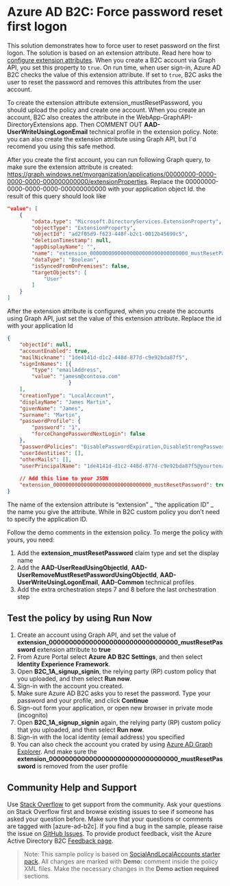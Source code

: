 # Azure AD B2C: Force password reset first logon

This solution demonstrates how to force user to reset password on the first logon. The solution is based on an extension attribute. Read here how to [configure extension attributes](https://docs.microsoft.com/en-us/azure/active-directory-b2c/active-directory-b2c-create-custom-attributes-profile-edit-custom). When you create a B2C account via Graph API, you set this property to `true`. On run time, when user sign-in, Azure AD B2C checks the value of this extension attribute. If set to `true`, B2C asks the user to reset the password and removes this attributes from the user account. 

To create the extension attribute extension_mustResetPassword, you should upload the policy and create one account. When you create an account, B2C also creates the attribute in the WebApp-GraphAPI-DirectoryExtensions app. Then COMMENT OUT **AAD-UserWriteUsingLogonEmail** technical profile in the extension policy. Note: you can also create the extension attribute using Graph API, but I'd recomend you using this safe method.

After you create the first account, you can run following Graph query, to make sure the extension attribute is created:
https://graph.windows.net/myorganization/applications/00000000-0000-0000-0000-000000000000/extensionProperties.
Replace the 00000000-0000-0000-0000-000000000000 with your application object Id. the result of this query should look like
```JSON
"value": [
    {
        "odata.type": "Microsoft.DirectoryServices.ExtensionProperty",
        "objectType": "ExtensionProperty",
        "objectId": "ad2f05d9-f623-440f-b2c1-0012b45699c5",
        "deletionTimestamp": null,
        "appDisplayName": "",
        "name": "extension_00000000000000000000000000000000_mustResetPassword",
        "dataType": "Boolean",
        "isSyncedFromOnPremises": false,
        "targetObjects": [
            "User"
        ]
    }
]
```
After the extension attribute is configured, when you create the accounts using Graph API, just set the value of this extension attribute. 
Replace the id with your application Id
```JSON
{
    "objectId": null,
    "accountEnabled": true,
    "mailNickname": "1de4141d-d1c2-448d-877d-c9e92bda87f5",
    "signInNames": [{
        "type": "emailAddress",
        "value": "jamesm@contoso.com"
                    }
    ],
    "creationType": "LocalAccount",
    "displayName": "James Martin",
    "givenName": "James",
    "surname": "Martin",
    "passwordProfile": {
        "password": "1",
        "forceChangePasswordNextLogin": false
    },
    "passwordPolicies": "DisablePasswordExpiration,DisableStrongPassword",
    "userIdentities": [],
    "otherMails": [],
    "userPrincipalName": "1de4141d-d1c2-448d-877d-c9e92bda87f5@yourtenant.onmicrosoft.com",
    
    // Add this line to your JSON
    "extension_00000000000000000000000000000000_mustResetPassword": true
}
```
The name of the extension attribute is “extension” _ “the application ID” _ the name you give the attribute. While in B2C custom policy you don’t need to specify the application ID.

Follow the demo comments in the extension policy. To merge the policy with yours, you need:
1.	Add the **extension_mustResetPassword** claim type and set the display name
2.	Add the **AAD-UserReadUsingObjectId**, **AAD-UserRemoveMustResetPasswordUsingObjectId**, **AAD-UserWriteUsingLogonEmail**, **AAD-Common** technical profiles
3.	Add the extra orchestration steps 7 and 8 before the last orchestration step

## Test the policy by using Run Now
1. Create an account using Graph API, and set the value of **extension_00000000000000000000000000000000_mustResetPassword** extension attribute to **true**
1. From Azure Portal select **Azure AD B2C Settings**, and then select **Identity Experience Framework**.
1. Open **B2C_1A_signup_signin**, the relying party (RP) custom policy that you uploaded, and then select **Run now**.
1. Sign-in with the account you created. 
1. Make sure Azure AD B2C asks you to reset the password. Type your password and your profile, and click **Continue**
1. Sign-out form your application, or open new browser in private mode (incognito)
1. Open **B2C_1A_signup_signin** again, the relying party (RP) custom policy that you uploaded, and then select **Run now**.
1. Sign-in with the local identity (email address) you specified
1. You can also check the account you crated by using [Azure AD Graph Explorer](https://graphexplorer.azurewebsites.net/). And make sure the **extension_00000000000000000000000000000000_mustResetPassword** is removed from the user profile

## Community Help and Support
Use [Stack Overflow](https://stackoverflow.com/questions/tagged/azure-ad-b2c) to get support from the community. Ask your questions on Stack Overflow first and browse existing issues to see if someone has asked your question before. Make sure that your questions or comments are tagged with [azure-ad-b2c].
If you find a bug in the sample, please raise the issue on [GitHub Issues](https://github.com/azure-ad-b2c/samples/issues).
To provide product feedback, visit the Azure Active Directory B2C [Feedback page](https://feedback.azure.com/forums/169401-azure-active-directory?category_id=160596).

> Note:  This sample policy is based on [SocialAndLocalAccounts starter pack](https://github.com/Azure-Samples/active-directory-b2c-custom-policy-starterpack/tree/master/SocialAndLocalAccounts). All changes are marked with **Demo:** comment inside the policy XML files. Make the necessary changes in the **Demo action required** sections.
